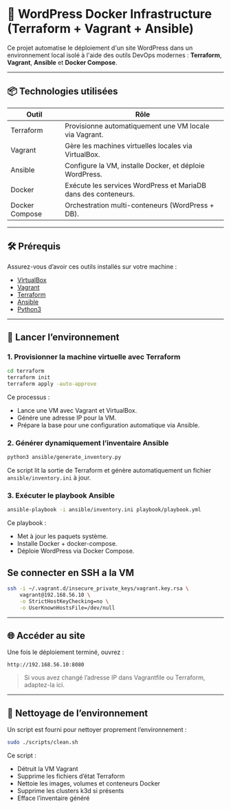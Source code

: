 # 🐳 WordPress Docker Infrastructure (Terraform + Vagrant + Ansible)

Ce projet automatise le déploiement d'un site WordPress dans un environnement local isolé à l'aide des outils DevOps modernes : **Terraform**, **Vagrant**, **Ansible** et **Docker Compose**.

---

## 📦 Technologies utilisées

| Outil           | Rôle                                                                |
|-----------------|---------------------------------------------------------------------|
| Terraform       | Provisionne automatiquement une VM locale via Vagrant.              |
| Vagrant         | Gère les machines virtuelles locales via VirtualBox.                |
| Ansible         | Configure la VM, installe Docker, et déploie WordPress.             |
| Docker          | Exécute les services WordPress et MariaDB dans des conteneurs.      |
| Docker Compose  | Orchestration multi-conteneurs (WordPress + DB).                    |

---

## 🛠️ Prérequis

Assurez-vous d’avoir ces outils installés sur votre machine :

- [VirtualBox](https://www.virtualbox.org/)
- [Vagrant](https://www.vagrantup.com/)
- [Terraform](https://developer.hashicorp.com/terraform/downloads)
- [Ansible](https://docs.ansible.com/ansible/latest/installation_guide/intro_installation.html)
- [Python3](https://www.python.org/)

---

## 🚀 Lancer l’environnement

### 1. Provisionner la machine virtuelle avec Terraform

```bash
cd terraform
terraform init
terraform apply -auto-approve
```

Ce processus :
- Lance une VM avec Vagrant et VirtualBox.
- Génére une adresse IP pour la VM.
- Prépare la base pour une configuration automatique via Ansible.

### 2. Générer dynamiquement l’inventaire Ansible

```bash
python3 ansible/generate_inventory.py
```

Ce script lit la sortie de Terraform et génère automatiquement un fichier `ansible/inventory.ini` à jour.

### 3. Exécuter le playbook Ansible

```bash
ansible-playbook -i ansible/inventory.ini playbook/playbook.yml
```

Ce playbook :
- Met à jour les paquets système.
- Installe Docker + docker-compose.
- Déploie WordPress via Docker Compose.

## Se connecter en SSH a la VM

```bash
ssh -i ~/.vagrant.d/insecure_private_keys/vagrant.key.rsa \
    vagrant@192.168.56.10 \
    -o StrictHostKeyChecking=no \
    -o UserKnownHostsFile=/dev/null
```

---

## 🌐 Accéder au site

Une fois le déploiement terminé, ouvrez :

```
http://192.168.56.10:8080
```

> Si vous avez changé l’adresse IP dans Vagrantfile ou Terraform, adaptez-la ici.

---

## 🧹 Nettoyage de l’environnement

Un script est fourni pour nettoyer proprement l’environnement :

```bash
sudo ./scripts/clean.sh
```

Ce script :
- Détruit la VM Vagrant
- Supprime les fichiers d’état Terraform
- Nettoie les images, volumes et conteneurs Docker
- Supprime les clusters k3d si présents
- Efface l’inventaire généré
